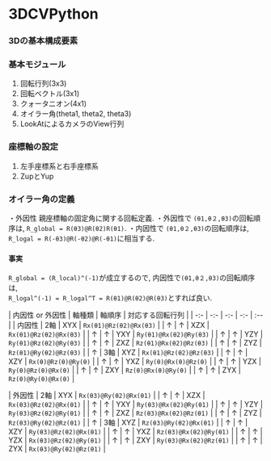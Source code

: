 # 3DCVPython
### 3Dの基本構成要素

### 基本モジュール
1. 回転行列(3x3)
2. 回転ベクトル(3x1)
3. クォータニオン(4x1)
4. オイラー角(theta1, theta2, theta3)
5. LookAtによるカメラのView行列

### 座標軸の設定
1. 左手座標系と右手座標系  
2. ZupとYup  

### オイラー角の定義
・外因性 親座標軸の固定角に関する回転定義.
・外因性で `(θ1,θ２,θ3)`の回転順序は, `R_global = R(θ3)@R(θ2)R(θ1)`.
・内因性で `(θ1,θ２,θ3)`の回転順序は, `R_logal = R(-θ3)@R(-θ2)@R(-θ1)`に相当する.

#### 事実
`R_global = (R_local)^(-1)`が成立するので, 内因性で`(θ1,θ２,θ3)`の回転順序は,  
`R_logal^(-1) = R_logal^T = R(θ1)@R(θ2)@R(θ3)`とすれば良い.  

| 内因性 or 外因性 | 軸種類 | 軸順序 | 対応する回転行列 |
| -:- | -:- | -:- | -:- | :-- |
| 内因性 | 2軸 | XYX | `Rx(θ1)@Rz(θ2)@Rx(θ3)` |
| ↑ | ↑ | XZX | `Rx(θ1)@Rz(θ2)@Rx(θ3)` |
| ↑ | ↑ | YXY | `Ry(θ1)@Rx(θ2)@Ry(θ3)` |
| ↑ | ↑ | YZY | `Ry(θ1)@Rz(θ2)@Ry(θ3)` |
| ↑ | ↑ | ZXZ | `Rz(θ1)@Rx(θ2)@Rz(θ3)` |
| ↑ | ↑ | ZYZ | `Rz(θ1)@Ry(θ2)@Rz(θ3)` |
| ↑ | 3軸 | XYZ | `Rx(θ1)@Rz(θ2)@Rz(θ3)` |
| ↑ | ↑ | XZY | `Rx(θ)@Rz(θ)@Ry(θ)` |
| ↑ | ↑ | YXZ | `Ry(θ)@Rx(θ)@Rz(θ)` |
| ↑ | ↑ | YZX | `Ry(θ)@Rz(θ)@Rx(θ)` |
| ↑ | ↑ | ZXY | `Rz(θ)@Rx(θ)@Ry(θ)` |
| ↑ | ↑ | ZYX | `Rz(θ)@Ry(θ)@Rx(θ)` |

| 外因性 | 2軸 | XYX | `Rx(θ3)@Ry(θ2)@Rx(θ1)` |
| ↑ | ↑ | XZX | `Rx(θ3)@Rz(θ2)@Rx(θ1)` |
| ↑ | ↑ | YXY | `Ry(θ3)@Rx(θ2)@Ry(θ1)` |
| ↑ | ↑ | YZY | `Ry(θ3)@Rz(θ2)@Ry(θ1)` |
| ↑ | ↑ | ZXZ | `Rz(θ3)@Rx(θ2)@Rz(θ1)` |
| ↑ | ↑ | ZYZ | `Rz(θ3)@Ry(θ2)@Rz(θ1)` |
| ↑ | 3軸 | XYZ | `Rz(θ3)@Ry(θ2)@Rx(θ1)` |
| ↑ | ↑ | XZY | `Ry(θ3)@Rz(θ2)@Rx(θ1)` |
| ↑ | ↑ | YXZ | `Rz(θ3)@Rx(θ2)@Ry(θ1)` |
| ↑ | ↑ | YZX | `Rx(θ3)@Rz(θ2)@Ry(θ1)` |
| ↑ | ↑ | ZXY | `Ry(θ3)@Rx(θ2)@Rz(θ1)` |
| ↑ | ↑ | ZYX | `Rx(θ3)@Ry(θ2)@Rz(θ1)` |


